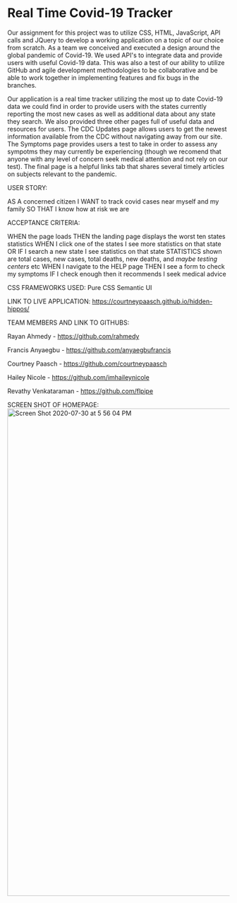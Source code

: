 # Real Time Covid-19 Tracker

Our assignment for this project was to utilize CSS, HTML, JavaScript, API calls and JQuery to develop a working application on a topic of our choice from scratch. As a team we conceived and executed a design around the global pandemic of Covid-19. We used API's to integrate data and provide users with useful Covid-19 data. This was also a test of our ability to utilize GitHub and agile development methodologies to be collaborative and be able to work together in implementing features and fix bugs in the branches. 

Our application is a real time tracker utilizing the most up to date Covid-19 data we could find in order to provide users with the states currently reporting the most new cases as well as additional data about any state they search. We also provided three other pages full of useful data and resources for users. The CDC Updates page allows users to get the newest information available from the CDC without navigating away from our site. The Symptoms page provides users a test to take in order to assess any sympotms they may currently be experiencing (though we recomend that anyone with any level of concern seek medical attention and not rely on our test). The final page is a helpful links tab that shares several timely articles on subjects relevant to the pandemic.

USER STORY:

  AS A concerned citizen
  I WANT to track covid cases near myself and my family
  SO THAT I know how at risk we are
  
ACCEPTANCE CRITERIA:

  WHEN the page loads
  THEN the landing page displays the worst ten states statistics
  WHEN I click one of the states I see more statistics on that state
  OR IF I search a new state I see statistics on that state
  STATISTICS shown are total cases, new cases, total deaths, new deaths, and *maybe testing centers* etc
  WHEN I navigate to the HELP page 
  THEN I see a form to check my symptoms 
  IF I check enough then it recommends I seek medical advice
 

CSS FRAMEWORKS USED:
  Pure CSS
  Semantic UI
  
LINK TO LIVE APPLICATION:
  https://courtneypaasch.github.io/hidden-hippos/

TEAM MEMBERS AND LINK TO GITHUBS:

  Rayan Ahmedy - https://github.com/rahmedy
  
  Francis Anyaegbu - https://github.com/anyaegbufrancis
  
  Courtney Paasch - https://github.com/courtneypaasch
  
  Hailey Nicole - https://github.com/imhaileynicole
  
  Revathy Venkataraman - https://github.com/flpipe



SCREEN SHOT OF HOMEPAGE:
  <img width="1103" alt="Screen Shot 2020-07-30 at 5 56 04 PM" src="https://user-images.githubusercontent.com/40651335/88978630-13f16e80-d28e-11ea-90eb-a4693d8ce963.png">


